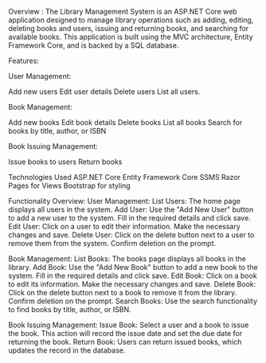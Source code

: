 Overview :
The Library Management System is an ASP.NET Core web application designed to manage library operations such as adding, editing, deleting books 
and users, issuing and returning books, and searching for available books. This application is built using the MVC architecture, Entity Framework Core, and is backed by a SQL database.

Features:

User Management:

Add new users
Edit user details
Delete users
List all users.


Book Management:

Add new books
Edit book details
Delete books
List all books
Search for books by title, author, or ISBN



Book Issuing Management:

Issue books to users
Return books


Technologies Used
ASP.NET Core
Entity Framework Core
SSMS
Razor Pages for Views
Bootstrap for styling

Functionality Overview:
User Management:
List Users: The home page displays all users in the system.
Add User: Use the "Add New User" button to add a new user to the system. Fill in the required details and click save.
Edit User: Click on a user to edit their information. Make the necessary changes and save.
Delete User: Click on the delete button next to a user to remove them from the system. Confirm deletion on the prompt.

Book Management:
List Books: The books page displays all books in the library.
Add Book: Use the "Add New Book" button to add a new book to the system. Fill in the required details and click save.
Edit Book: Click on a book to edit its information. Make the necessary changes and save.
Delete Book: Click on the delete button next to a book to remove it from the library. Confirm deletion on the prompt.
Search Books: Use the search functionality to find books by title, author, or ISBN.

Book Issuing Management:
Issue Book: Select a user and a book to issue the book. This action will record the issue date and set the due date for returning the book.
Return Book: Users can return issued books, which updates the record in the database.
